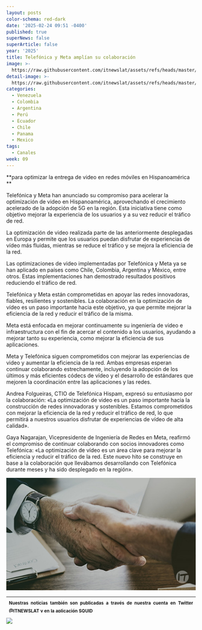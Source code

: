 ```yaml
---
layout: posts
color-schema: red-dark
date: '2025-02-24 09:51 -0400'
published: true
superNews: false
superArticle: false
year: '2025'
title: Telefónica y Meta amplían su colaboración
image: >-
  https://raw.githubusercontent.com/itnewslat/assets/refs/heads/master/img/540x320/Alianzas-Acuerdos-p.jpg
detail-image: >-
  https://raw.githubusercontent.com/itnewslat/assets/refs/heads/master/img/1024x680/Alianzas-Acuerdos-g.jpg
categories:
  - Venezuela
  - Colombia
  - Argentina
  - Perú
  - Ecuador
  - Chile
  - Panama
  - Mexico
tags:
  - Canales
week: 09
---
```

 **para optimizar la entrega de video en redes móviles en Hispanoamérica **

Telefónica y Meta han anunciado su compromiso para acelerar la optimización de video en Hispanoamérica, aprovechando el crecimiento acelerado de la adopción de 5G en la región. Esta iniciativa tiene como objetivo mejorar la experiencia de los usuarios y a su vez reducir el tráfico de red.

La optimización de video realizada parte de las anteriormente desplegadas en Europa y permite que los usuarios puedan disfrutar de experiencias de vídeo más fluidas, mientras se reduce el tráfico y se mejora la eficiencia de la red.

Las optimizaciones de video implementadas por Telefónica y Meta ya se han aplicado en países como Chile, Colombia, Argentina y México, entre otros. Estas implementaciones han demostrado resultados positivos reduciendo el tráfico de red.

Telefónica y Meta están comprometidas en apoyar las redes innovadoras, fiables, resilientes y sostenibles. La colaboración en la optimización de vídeo es un paso importante hacia este objetivo, ya que permite mejorar la eficiencia de la red y reducir el tráfico de la misma.

Meta está enfocada en mejorar continuamente su ingeniería de video e infraestructura con el fin de acercar el contenido a los usuarios, ayudando a mejorar tanto su experiencia, como mejorar la eficiencia de sus aplicaciones. 

Meta y Telefónica siguen comprometidos con mejorar las experiencias de video y aumentar la eficiencia de la red. Ambas empresas esperan continuar colaborando estrechamente, incluyendo la adopción de los últimos y más eficientes códecs de vídeo y el desarrollo de estándares que mejoren la coordinación entre las aplicaciones y las redes.

Andrea Folgueiras, CTIO de Telefónica Hispam, expresó su entusiasmo por la colaboración: «La optimización de video es un paso importante hacia la construcción de redes innovadoras y sostenibles. Estamos comprometidos con mejorar la eficiencia de la red y reducir el tráfico de red, lo que permitirá a nuestros usuarios disfrutar de experiencias de vídeo de alta calidad».

Gaya Nagarajan, Vicepresidente de Ingeniería de Redes en Meta, reafirmó el compromiso de continuar colaborando con socios innovadores como Telefónica: «La optimización de vídeo es un área clave para mejorar la eficiencia y reducir el tráfico de la red. Este nuevo hito se construye en base a la colaboración que llevábamos desarrollando con Telefónica durante meses y ha sido desplegado en la región».

![](https://raw.githubusercontent.com/itnewslat/assets/refs/heads/master/img/540x320/Alianzas-Acuerdos-p.jpg)

<table style="height: 42px;" width="569">
<tbody>
<tr>
<td style="text-align: justify;"><sub><strong>Nuestras noticias también son publicadas a través de nuestra cuenta en Twitter <a href="https://twitter.com/itnewslat?lang=es">@ITNEWSLAT</a> y en la aplicación <a href="https://squidapp.co/en/">SQUID</a></strong></sub></td>
</tr>
</tbody>
</table>

<img src="https://tracker.metricool.com/c3po.jpg?hash=56f88a41e39ab42c063cc51676587a04"/>